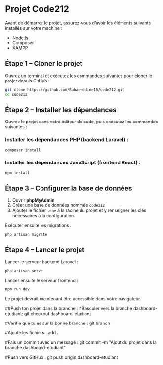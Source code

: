 ﻿# Projet Code212

Avant de démarrer le projet, assurez-vous d’avoir les éléments suivants installés sur votre machine :

* Node.js
* Composer
* XAMPP

## Étape 1 – Cloner le projet

Ouvrez un terminal et exécutez les commandes suivantes pour cloner le projet depuis GitHub :

```bash
git clone https://github.com/Bahaeeddine15/code212.git
cd code212
```

## Étape 2 – Installer les dépendances

Ouvrez le projet dans votre éditeur de code, puis exécutez les commandes suivantes :

### Installer les dépendances PHP (backend Laravel) :

```bash
composer install
```

### Installer les dépendances JavaScript (frontend React) :

```bash
npm install
```

## Étape 3 – Configurer la base de données

1. Ouvrir **phpMyAdmin**
2. Créer une base de données nommée `code212`
3. Ajouter le fichier `.env` à la racine du projet et y renseigner les clés nécessaires à la configuration.



Exécuter ensuite les migrations :

```bash
php artisan migrate
```

## Étape 4 – Lancer le projet

Lancer le serveur backend Laravel :

```bash
php artisan serve
```

Lancer ensuite le serveur frontend :

```bash
npm run dev
```

Le projet devrait maintenant être accessible dans votre navigateur.


##Push ton projet dans la branche :
#Basculer vers la branche dashboard-etudiant:
git checkout dashboard-etudiant

#Vérifie que tu es sur la bonne branche :
git branch

#Ajoute les fichiers :
add .

#Fais un commit avec un message :
git commit -m "Ajout du projet dans la branche dashboard-etudiant"

#Push vers GitHub :
git push origin dashboard-etudiant
